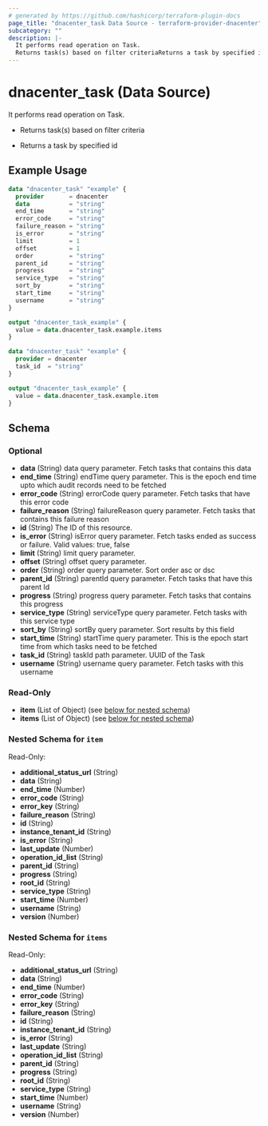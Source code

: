 ```yaml
---
# generated by https://github.com/hashicorp/terraform-plugin-docs
page_title: "dnacenter_task Data Source - terraform-provider-dnacenter"
subcategory: ""
description: |-
  It performs read operation on Task.
  Returns task(s) based on filter criteriaReturns a task by specified id
---
```


# dnacenter_task (Data Source)

It performs read operation on Task.

- Returns task(s) based on filter criteria

- Returns a task by specified id

## Example Usage

```terraform
data "dnacenter_task" "example" {
  provider       = dnacenter
  data           = "string"
  end_time       = "string"
  error_code     = "string"
  failure_reason = "string"
  is_error       = "string"
  limit          = 1
  offset         = 1
  order          = "string"
  parent_id      = "string"
  progress       = "string"
  service_type   = "string"
  sort_by        = "string"
  start_time     = "string"
  username       = "string"
}

output "dnacenter_task_example" {
  value = data.dnacenter_task.example.items
}

data "dnacenter_task" "example" {
  provider = dnacenter
  task_id  = "string"
}

output "dnacenter_task_example" {
  value = data.dnacenter_task.example.item
}
```

<!-- schema generated by tfplugindocs -->
## Schema

### Optional

- **data** (String) data query parameter. Fetch tasks that contains this data
- **end_time** (String) endTime query parameter. This is the epoch end time upto which audit records need to be fetched
- **error_code** (String) errorCode query parameter. Fetch tasks that have this error code
- **failure_reason** (String) failureReason query parameter. Fetch tasks that contains this failure reason
- **id** (String) The ID of this resource.
- **is_error** (String) isError query parameter. Fetch tasks ended as success or failure. Valid values: true, false
- **limit** (String) limit query parameter.
- **offset** (String) offset query parameter.
- **order** (String) order query parameter. Sort order asc or dsc
- **parent_id** (String) parentId query parameter. Fetch tasks that have this parent Id
- **progress** (String) progress query parameter. Fetch tasks that contains this progress
- **service_type** (String) serviceType query parameter. Fetch tasks with this service type
- **sort_by** (String) sortBy query parameter. Sort results by this field
- **start_time** (String) startTime query parameter. This is the epoch start time from which tasks need to be fetched
- **task_id** (String) taskId path parameter. UUID of the Task
- **username** (String) username query parameter. Fetch tasks with this username

### Read-Only

- **item** (List of Object) (see [below for nested schema](#nestedatt--item))
- **items** (List of Object) (see [below for nested schema](#nestedatt--items))

<a id="nestedatt--item"></a>
### Nested Schema for `item`

Read-Only:

- **additional_status_url** (String)
- **data** (String)
- **end_time** (Number)
- **error_code** (String)
- **error_key** (String)
- **failure_reason** (String)
- **id** (String)
- **instance_tenant_id** (String)
- **is_error** (String)
- **last_update** (Number)
- **operation_id_list** (String)
- **parent_id** (String)
- **progress** (String)
- **root_id** (String)
- **service_type** (String)
- **start_time** (Number)
- **username** (String)
- **version** (Number)


<a id="nestedatt--items"></a>
### Nested Schema for `items`

Read-Only:

- **additional_status_url** (String)
- **data** (String)
- **end_time** (Number)
- **error_code** (String)
- **error_key** (String)
- **failure_reason** (String)
- **id** (String)
- **instance_tenant_id** (String)
- **is_error** (String)
- **last_update** (String)
- **operation_id_list** (String)
- **parent_id** (String)
- **progress** (String)
- **root_id** (String)
- **service_type** (String)
- **start_time** (Number)
- **username** (String)
- **version** (Number)


